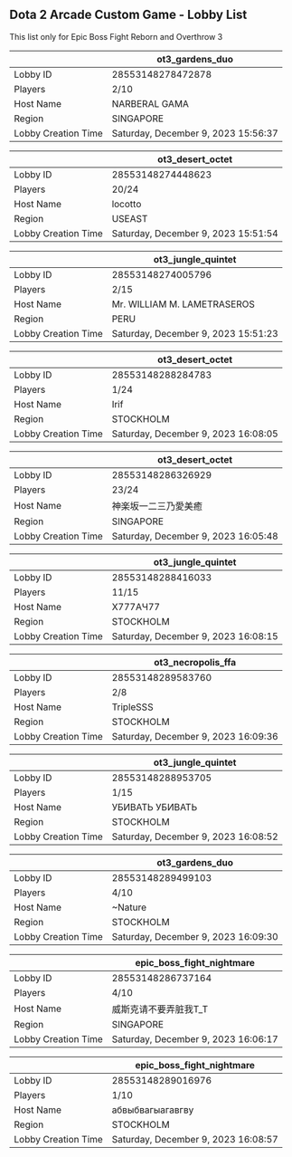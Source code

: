 ## Dota 2 Arcade Custom Game - Lobby List

This list only for Epic Boss Fight Reborn and Overthrow 3

|  | ot3_gardens_duo |
| ------ | ------ |
| Lobby ID | 28553148278472878 |
| Players | 2/10 |
| Host Name | NARBERAL GAMA |
| Region | SINGAPORE |
| Lobby Creation Time | Saturday, December 9, 2023 15:56:37 |


|  | ot3_desert_octet |
| ------ | ------ |
| Lobby ID | 28553148274448623 |
| Players | 20/24 |
| Host Name | locotto |
| Region | USEAST |
| Lobby Creation Time | Saturday, December 9, 2023 15:51:54 |


|  | ot3_jungle_quintet |
| ------ | ------ |
| Lobby ID | 28553148274005796 |
| Players | 2/15 |
| Host Name | Mr. WILLIAM M. LAMETRASEROS |
| Region | PERU |
| Lobby Creation Time | Saturday, December 9, 2023 15:51:23 |


|  | ot3_desert_octet |
| ------ | ------ |
| Lobby ID | 28553148288284783 |
| Players | 1/24 |
| Host Name | Irif |
| Region | STOCKHOLM |
| Lobby Creation Time | Saturday, December 9, 2023 16:08:05 |


|  | ot3_desert_octet |
| ------ | ------ |
| Lobby ID | 28553148286326929 |
| Players | 23/24 |
| Host Name | 神楽坂一二三乃愛美癒 |
| Region | SINGAPORE |
| Lobby Creation Time | Saturday, December 9, 2023 16:05:48 |


|  | ot3_jungle_quintet |
| ------ | ------ |
| Lobby ID | 28553148288416033 |
| Players | 11/15 |
| Host Name | Х777АЧ77 |
| Region | STOCKHOLM |
| Lobby Creation Time | Saturday, December 9, 2023 16:08:15 |


|  | ot3_necropolis_ffa |
| ------ | ------ |
| Lobby ID | 28553148289583760 |
| Players | 2/8 |
| Host Name | TripleSSS |
| Region | STOCKHOLM |
| Lobby Creation Time | Saturday, December 9, 2023 16:09:36 |


|  | ot3_jungle_quintet |
| ------ | ------ |
| Lobby ID | 28553148288953705 |
| Players | 1/15 |
| Host Name | УБИВАТЬ УБИВАТЬ |
| Region | STOCKHOLM |
| Lobby Creation Time | Saturday, December 9, 2023 16:08:52 |


|  | ot3_gardens_duo |
| ------ | ------ |
| Lobby ID | 28553148289499103 |
| Players | 4/10 |
| Host Name | ~Nature |
| Region | STOCKHOLM |
| Lobby Creation Time | Saturday, December 9, 2023 16:09:30 |


|  | epic_boss_fight_nightmare |
| ------ | ------ |
| Lobby ID | 28553148286737164 |
| Players | 4/10 |
| Host Name | 威斯克请不要弄脏我T_T |
| Region | SINGAPORE |
| Lobby Creation Time | Saturday, December 9, 2023 16:06:17 |


|  | epic_boss_fight_nightmare |
| ------ | ------ |
| Lobby ID | 28553148289016976 |
| Players | 1/10 |
| Host Name | абвыбвагыагавгву |
| Region | STOCKHOLM |
| Lobby Creation Time | Saturday, December 9, 2023 16:08:57 |


